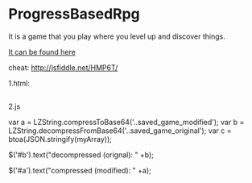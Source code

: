 ProgressBasedRpg
================
It is a game that you play where you level up and discover things.

[It can be found here](http://j0ecool.github.io/OSTM)

cheat:
http://jsfiddle.net/HMP6T/

1.html:
<h2 id="a"></h2>
<h2 id="b"></h2>
<h2 id="c"></h2>

2.js

var a = LZString.compressToBase64('..saved_game_modified');
var b = LZString.decompressFromBase64('..saved_game_original');
var c = btoa(JSON.stringify(myArray));





$('#b').text("decompressed (orignal): " +b);

$('#a').text("compressed (modified): " +a);

